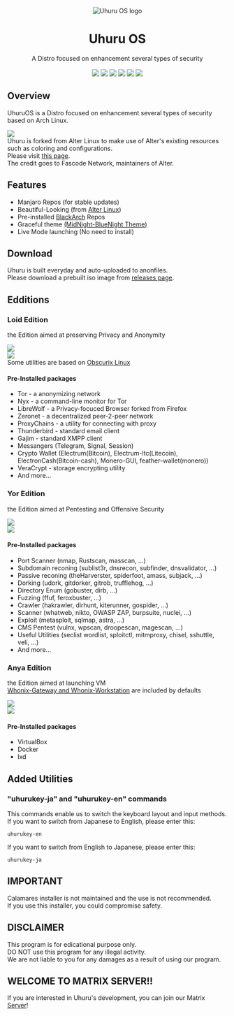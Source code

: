 <p align="center">
    <img src="../images/logo/UhuruOS_logo.png" alt="Uhuru OS logo">
</p>
<h1 align="center">Uhuru OS</h1>
<p align="center">
  <a> A Distro focused on enhancement several types of security <br> </a>
  <br>
  <img src="https://img.shields.io/badge/base-Archlinux-1793AD.svg?logo=archlinux&style=popout">
  <img src="https://img.shields.io/github/stars/infoengine1337/uhuruos?color=yellow&style=popout&logo=github%22">
  <img src="https://img.shields.io/github/forks/infoengine1337/uhuruos?color=blue&style=popout&logo=github%22">
  <img src="https://img.shields.io/github/last-commit/infoengine1337/uhuruos?color=green&style=popout">
  <img src="https://img.shields.io/github/repo-size/infoengine1337/uhuruos?color=red&style=popout">
  <img src="https://img.shields.io/tokei/lines/github/infoengine1337/uhuruos?color=orange&style=popout">

</p>

Overview
--------

UhuruOS is a Distro focused on enhancement several types of security based on Arch Linux.  
  
![](../images/screenshot/UhuruOS_screenshot.png)  
Uhuru is forked from Alter Linux to make use of Alter's existing resources such as coloring and configurations.  
Please visit [this page](https://github.com/FascodeNet/alterlinux).  
The credit goes to Fascode Network, maintainers of Alter.  

Features
--------

*   Manjaro Repos (for stable updates)
*   Beautiful-Looking (from [Alter Linux](https://github.com/FascodeNet/alterlinux))
*   Pre-installed [BlackArch](https://blackarch.org/tools.html) Repos
*   Graceful theme [(MidNight-BlueNight Theme)](https://github.com/i-mint/midnight)
*   Live Mode launching (No need to install)


Download
--------

Uhuru is built everyday and auto-uploaded to anonfiles.  
Please download a prebuilt iso image from [releases page](https://github.com/infoengine1337/uhuruos/releases).  

Edditions
---------

### Loid Edition

the Edition aimed at preserving Privacy and Anonymity  
  
![](../images/wallpapers/uhuru_loid.png)  
![](../images/screenshot/screenshot_loid.png)  
Some utilities are based on [Obscurix Linux](https://github.com/Obscurix/Obscurix)  

#### Pre-Installed packages

*   Tor - a anonymizing network
*   Nyx - a command-line monitor for Tor
*   LibreWolf - a Privacy-focuced Browser forked from Firefox
*   Zeronet - a decentralized peer-2-peer network
*   ProxyChains - a utility for connecting with proxy
*   Thunderbird - standard email client
*   Gajim - standard XMPP client
*   Messangers (Telegram, Signal, Session)
*   Crypto Wallet (Electrum(Bitcoin), Electrum-ltc(Litecoin), ElectronCash(Bitcoin-cash), Monero-GUI, feather-wallet(monero))
*   VeraCrypt - storage encrypting utility
*   And more...

### Yor Edition

the Edition aimed at Pentesting and Offensive Security  
  
![](../images/wallpapers/uhuru_yor.png)  
![](../images/screenshot/screenshot_yor.png)  

#### Pre-Installed packages

*   Port Scanner (nmap, Rustscan, masscan, ...)
*   Subdomain reconing (sublist3r, dnsrecon, subfinder, dnsvalidator, ...)
*   Passive reconing (theHarverster, spiderfoot, amass, subjack, ...)
*   Dorking (udork, gitdorker, gitrob, trufflehog, ...)
*   Directory Enum (gobuster, dirb, ...)
*   Fuzzing (ffuf, feroxbuster, ...)
*   Crawler (hakrawler, dirhunt, kiterunner, gospider, ...)
*   Scanner (whatweb, nikto, OWASP ZAP, burpsuite, nuclei, ...)
*   Exploit (metasploit, sqlmap, astra, ...)
*   CMS Pentest (vulnx, wpscan, droopescan, magescan, ...)
*   Useful Utilities (seclist wordlist, sploitctl, mitmproxy, chisel, sshuttle, veli, ...)
*   And more...

### Anya Edition

the Edition aimed at launching VM  
[Whonix-Gateway and Whonix-Workstation](https://www.whonix.org/wiki/VirtualBox) are included by defaults  
  
![](../images/wallpapers/uhuru_anya.png)  
![](../images/screenshot/screenshot_anya.png)  

#### Pre-Installed packages

*   VirtualBox
*   Docker
*   lxd

Added Utilities
---------------

### "uhurukey-ja" and "uhurukey-en" commands

This commands enable us to switch the keyboard layout and input methods.  
If you want to switch from Japanese to English, please enter this:  
```
uhurukey-en
```

If you want to switch from English to Japanese, please enter this:  
```
uhurukey-ja
```

IMPORTANT
---------

Calamares installer is not maintained and the use is not recommended.  
If you use this installer, you could compromise safety.  


DISCLAIMER
-------

This program is for edicational purpose only.  
DO NOT use this program for any illegal activity.  
We are not liable to you for any damages as a result of using our program.  


WELCOME TO MATRIX SERVER!!
--------------------------

If you are interested in Uhuru's development, you can join our Matrix [Server](https://matrix.to/#/#uhuruos:privex.io)!
